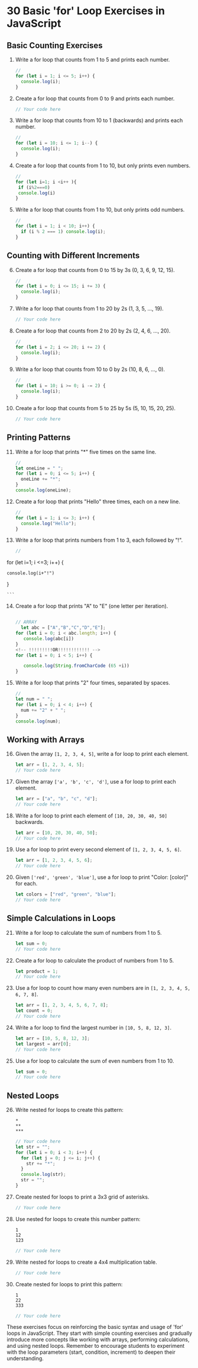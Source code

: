 # 30 Basic 'for' Loop Exercises in JavaScript

## Basic Counting Exercises

1. Write a for loop that counts from 1 to 5 and prints each number.

   ```javascript
   //
   for (let i = 1; i <= 5; i++) {
     console.log(i);
   }
   ```

2. Create a for loop that counts from 0 to 9 and prints each number.

   ```javascript
   // Your code here
   ```

3. Write a for loop that counts from 10 to 1 (backwards) and prints each number.

   ```javascript
   //
   for (let i = 10; i <= 1; i--) {
     console.log(i);
   }
   ```

4. Create a for loop that counts from 1 to 10, but only prints even numbers.

   ```javascript
   //
   for (let i=1; i <i++ ){
    if (i%2===0)
    console.log(i)
   }

   ```

5. Write a for loop that counts from 1 to 10, but only prints odd numbers.

   ```javascript
   //
   for (let i = 1; i < 10; i++) {
     if (i % 2 === 1) console.log(i);
   }
   ```

## Counting with Different Increments

6. Create a for loop that counts from 0 to 15 by 3s (0, 3, 6, 9, 12, 15).

   ```javascript
   //
   for (let i = 0; i <= 15; i += 3) {
     console.log(i);
   }
   ```

7. Write a for loop that counts from 1 to 20 by 2s (1, 3, 5, ..., 19).

   ```javascript
   // Your code here
   ```

8. Create a for loop that counts from 2 to 20 by 2s (2, 4, 6, ..., 20).

   ```javascript
   //
   for (let i = 2; i <= 20; i += 2) {
     console.log(i);
   }
   ```

9. Write a for loop that counts from 10 to 0 by 2s (10, 8, 6, ..., 0).

   ```javascript
   //
   for (let i = 10; i >= 0; i -= 2) {
     console.log(i);
   }
   ```

10. Create a for loop that counts from 5 to 25 by 5s (5, 10, 15, 20, 25).
    ```javascript
    // Your code here
    ```

## Printing Patterns

11. Write a for loop that prints "\*" five times on the same line.

    ```javascript
    //
    let oneLine = " ";
    for (let i = 0; i <= 5; i++) {
      oneLine += "*";
    }
    console.log(oneLine);
    ```

12. Create a for loop that prints "Hello" three times, each on a new line.

    ```javascript
    //
    for (let i = 1; i <= 3; i++) {
      console.log("Hello");
    }
    ```

13. Write a for loop that prints numbers from 1 to 3, each followed by "!".
    ```javascript
    //
    ```

for (let i=1; i <=3; i++) {

    console.log(i+"!")

}

    ```

14. Create a for loop that prints "A" to "E" (one letter per iteration).

    ```javascript

    // ARRAY
      let abc = ["A","B","C","D","E"];
    for (let i = 0; i < abc.length; i++) {
       console.log(abc[i])
    }
    <!-- !!!!!!!!!OR!!!!!!!!!!!! -->
    for (let i = 0; i < 5; i++) {

       console.log(String.fromCharCode (65 +i))
    }

    ```

15. Write a for loop that prints "2" four times, separated by spaces.

    ```javascript
    //
    let num = " ";
    for (let i = 0; i < 4; i++) {
      num += "2" + " ";
    }
    console.log(num);
    ```

## Working with Arrays

16. Given the array `[1, 2, 3, 4, 5]`, write a for loop to print each element.

    ```javascript
    let arr = [1, 2, 3, 4, 5];
    // Your code here
    ```

17. Given the array `['a', 'b', 'c', 'd']`, use a for loop to print each element.

    ```javascript
    let arr = ["a", "b", "c", "d"];
    // Your code here
    ```

18. Write a for loop to print each element of `[10, 20, 30, 40, 50]` backwards.

    ```javascript
    let arr = [10, 20, 30, 40, 50];
    // Your code here
    ```

19. Use a for loop to print every second element of `[1, 2, 3, 4, 5, 6]`.

    ```javascript
    let arr = [1, 2, 3, 4, 5, 6];
    // Your code here
    ```

20. Given `['red', 'green', 'blue']`, use a for loop to print "Color: [color]" for each.
    ```javascript
    let colors = ["red", "green", "blue"];
    // Your code here
    ```

## Simple Calculations in Loops

21. Write a for loop to calculate the sum of numbers from 1 to 5.

    ```javascript
    let sum = 0;
    // Your code here
    ```

22. Create a for loop to calculate the product of numbers from 1 to 5.

    ```javascript
    let product = 1;
    // Your code here
    ```

23. Use a for loop to count how many even numbers are in `[1, 2, 3, 4, 5, 6, 7, 8]`.

    ```javascript
    let arr = [1, 2, 3, 4, 5, 6, 7, 8];
    let count = 0;
    // Your code here
    ```

24. Write a for loop to find the largest number in `[10, 5, 8, 12, 3]`.

    ```javascript
    let arr = [10, 5, 8, 12, 3];
    let largest = arr[0];
    // Your code here
    ```

25. Use a for loop to calculate the sum of even numbers from 1 to 10.
    ```javascript
    let sum = 0;
    // Your code here
    ```

## Nested Loops

26. Write nested for loops to create this pattern:

    ```
    *
    **
    ***
    ```

    ```javascript
    // Your code here
    let str = "";
    for (let i = 0; i < 3; i++) {
      for (let j = 0; j <= i; j++) {
        str += "*";
      }
      console.log(str);
      str = "";
    }
    ```

27. Create nested for loops to print a 3x3 grid of asterisks.

    ```javascript
    // Your code here
    ```

28. Use nested for loops to create this number pattern:

    ```
    1
    12
    123
    ```

    ```javascript
    // Your code here
    ```

29. Write nested for loops to create a 4x4 multiplication table.

    ```javascript
    // Your code here
    ```

30. Create nested for loops to print this pattern:
    ```
    1
    22
    333
    ```
    ```javascript
    // Your code here
    ```

These exercises focus on reinforcing the basic syntax and usage of 'for' loops in JavaScript. They start with simple counting exercises and gradually introduce more concepts like working with arrays, performing calculations, and using nested loops. Remember to encourage students to experiment with the loop parameters (start, condition, increment) to deepen their understanding.
